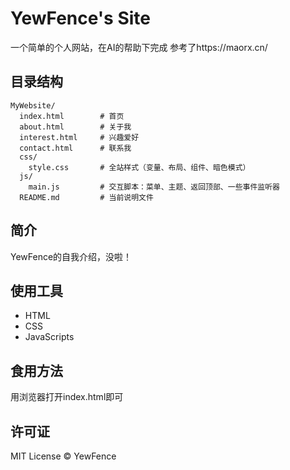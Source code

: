 # YewFence's Site

一个简单的个人网站，在AI的帮助下完成
参考了https://maorx.cn/


## 目录结构
```
MyWebsite/
  index.html        # 首页
  about.html        # 关于我
  interest.html     # 兴趣爱好
  contact.html      # 联系我
  css/
    style.css       # 全站样式（变量、布局、组件、暗色模式）
  js/
    main.js         # 交互脚本：菜单、主题、返回顶部、一些事件监听器
  README.md         # 当前说明文件
```

## 简介

YewFence的自我介绍，没啦！

## 使用工具
- HTML
- CSS
- JavaScripts

## 食用方法
用浏览器打开index.html即可

## 许可证
MIT License © YewFence